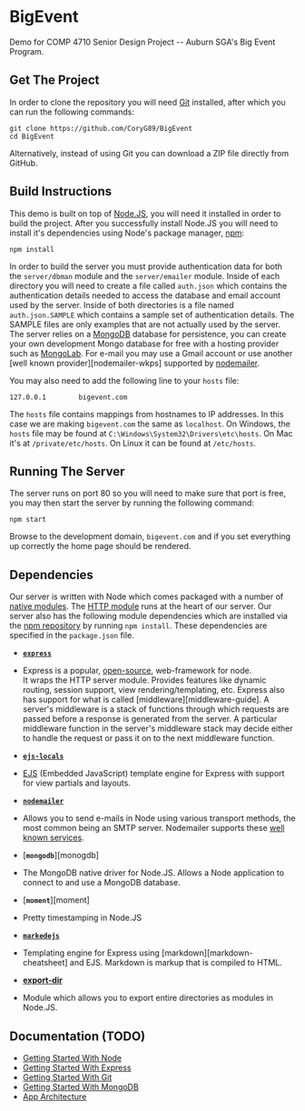 BigEvent
========

Demo for COMP 4710 Senior Design Project -- Auburn SGA's Big Event Program.

Get The Project
---------------

In order to clone the repository you will need [Git][git] installed, after which
you can run the following commands:

    git clone https://github.com/CoryG89/BigEvent
    cd BigEvent

Alternatively, instead of using Git you can download a ZIP file directly from
GitHub.

Build Instructions
------------------
This demo is built on top of [Node.JS][node], you will need it installed in
order to build the project. After you successfully install Node.JS you will need
to install it's dependencies using Node's package manager, [npm][npm]:

    npm install

In order to build the server you must provide authentication data for both the
`server/dbman` module and the `server/emailer` module. Inside of each directory
you will need to create a file called `auth.json` which contains the
authentication details needed to access the database and email account used by
the server. Inside of both directories is a file named `auth.json.SAMPLE` which
contains a sample set of authentication details. The SAMPLE files are only
examples that are not actually used by the server. The server relies on a
[MongoDB][mongodb] database for persistence, you can create your own development
Mongo database for free with a hosting provider such as [MongoLab][mongolab].
For e-mail you may use a Gmail account or use another
[well known provider][nodemailer-wkps] supported by [nodemailer][nodemailer].

You may also need to add the following line to your `hosts` file:

    127.0.0.1        bigevent.com

The `hosts` file contains mappings from hostnames to IP addresses. In this case
we are making `bigevent.com` the same as `localhost`. On Windows, the `hosts`
file may be found at `C:\Windows\System32\Drivers\etc\hosts`. On Mac it's at
`/private/etc/hosts`. On Linux it can be found at `/etc/hosts`.


Running The Server
------------------
The server runs on port 80 so you will need to make sure that port is free,
you may then start the server by running the following command:

    npm start

Browse to the development domain, `bigevent.com` and if you set everything up
correctly the home page should be rendered.


Dependencies
------------
Our server is written with Node which comes packaged with a number of
[native modules][node-api]. The [HTTP module][node-api-http] runs at the heart
of our server. Our server also has the following module dependencies which are
installed via the [npm repository][npm] by running `npm install`. These
dependencies are specified in the `package.json` file.

 * [**`express`**][express]
  - Express is a popular, [open-source][express-repo], web-framework for node.  
    It wraps the HTTP server module. Provides features like dynamic routing, 
    session support, view rendering/templating, etc. Express also has support
    for what is called [middleware][middleware-guide]. A server's middleware is
    a stack of functions through which requests are passed before a response is
    generated from the server. A particular middleware function in the server's
    middleware stack may decide either to handle the request or pass it on to
    the next middleware function.

 * [**`ejs-locals`**][ejs-locals]
  - [EJS][ejs] (Embedded JavaScript) template engine for Express with support
    for view partials and layouts.

 * [**`nodemailer`**][nodemailer]
  - Allows you to send e-mails in Node using various transport methods, the most
    common being an SMTP server. Nodemailer supports these
    [well known services][nodemailer-wpks].

 * [**`mongodb`**][monogdb]
  - The MongoDB native driver for Node.JS. Allows a Node application to connect
    to and use a MongoDB database.

 * [**`moment`**][moment]
  - Pretty timestamping in Node.JS

 * [**`markedejs`**][markedejs]
  - Templating engine for Express using [markdown][markdown-cheatsheet] and EJS.
    Markdown is markup that is compiled to HTML.

 * [**export-dir**][export-dir]
  - Module which allows you to export entire directories as modules in Node.JS.


Documentation (TODO)
-------------
 - [Getting Started With Node](docs/node.md)
 - [Getting Started With Express](docs/express.md)
 - [Getting Started With Git](docs/git.md)
 - [Getting Started With MongoDB](docs/mongodb.md)
 - [App Architecture](docs/architecture.md)


[git]: http://git-scm.com
[node]: http://nodejs.org
[node-api]: http://nodejs.org/api
[node-api-http]: http://nodejs.org/api/http.html
[npm]: https://npmjs.org
[express]: http://expressjs.com
[express-repo]: https://github.com/visionmedia/express
[ejs]: http://embeddedjs.com
[ejs-locals]: https://github.com/randometc/ejs-locals
[mongodb]: http://mongodb.org
[mongolab]: http://mongolab.com
[nodemailer]: https://github.com/andris9/Nodemailer
[nodemailer-wpks]: https://github.com/andris9/Nodemailer#well-known-services-for-smtp
[markedejs]: https://github.com/CoryG89/markedejs
[export-dir]: https://github.com/CoryG89/export-dir

